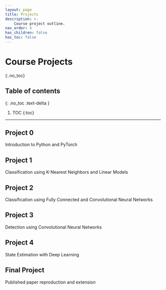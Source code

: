 ```yaml
---
layout: page
title: Projects
description: >-
    Course project outline.
nav_order: 4
has_children: false
has_toc: false
---
```


# Course Projects
{:.no_toc}

## Table of contents
{: .no_toc .text-delta }

1. TOC
{:toc}

---


## Project 0

Introduction to Python and PyTorch

## Project 1

Classification using K-Nearest Neighbors and Linear Models

## Project 2

Classification using Fully Connected and Convolutional Neural Networks

## Project 3

Detection using Convolutional Neural Networks

## Project 4

State Estimation with Deep Learning

## Final Project

Published paper reproduction and extension

